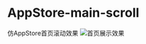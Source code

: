 # AppStore-main-scroll
仿AppStore首页滚动效果
![首页展示效果](https://github.com/lixiang1994/Resources/blob/master/LEETheme/社区日间.gif)
